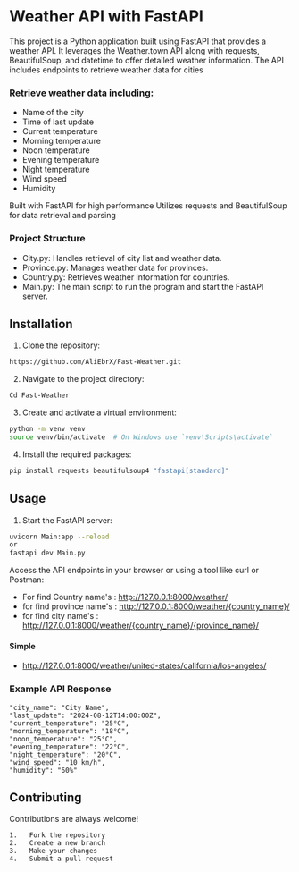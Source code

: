 
# Weather API with FastAPI

This project is a Python application built using FastAPI that provides a weather API. It leverages the Weather.town API along with requests, BeautifulSoup, and datetime to offer detailed weather information. The API includes endpoints to retrieve weather data for cities

### Retrieve weather data including:

*    Name of the city
*    Time of last update
*    Current temperature
*    Morning temperature
*    Noon temperature
*    Evening temperature
*    Night temperature
*    Wind speed
*    Humidity

Built with FastAPI for high performance
Utilizes requests and BeautifulSoup for data retrieval and parsing

### Project Structure

*   City.py: Handles retrieval of city list and weather data.
*   Province.py: Manages weather data for provinces.
*   Country.py: Retrieves weather information for countries.
*    Main.py: The main script to run the program and start the FastAPI server.
## Installation
1. Clone the repository:
```bash
https://github.com/AliEbrX/Fast-Weather.git
```
2. Navigate to the project directory:
```bash
Cd Fast-Weather
```
3. Create and activate a virtual environment:
```bash
python -m venv venv
source venv/bin/activate  # On Windows use `venv\Scripts\activate`
```
4. Install the required packages:
```bash
pip install requests beautifulsoup4 "fastapi[standard]"
```

## Usage
1. Start the FastAPI server:
```bash
uvicorn Main:app --reload
or 
fastapi dev Main.py
```
Access the API endpoints in your browser or using a tool like curl or Postman:

*   For find Country name's : http://127.0.0.1:8000/weather/
*   for find province name's : http://127.0.0.1:8000/weather/{country_name}/
*   for find city name's : http://127.0.0.1:8000/weather/{country_name}/{province_name}/

#### Simple 
*   http://127.0.0.1:8000/weather/united-states/california/los-angeles/


### Example API Response


    "city_name": "City Name",
    "last_update": "2024-08-12T14:00:00Z",
    "current_temperature": "25°C",
    "morning_temperature": "18°C",
    "noon_temperature": "25°C",
    "evening_temperature": "22°C",
    "night_temperature": "20°C",
    "wind_speed": "10 km/h",
    "humidity": "60%"


## Contributing

Contributions are always welcome!

    1.   Fork the repository
    2.   Create a new branch
    3.   Make your changes
    4.   Submit a pull request




